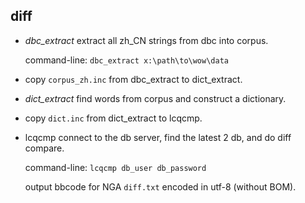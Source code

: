 ## diff

* *dbc_extract* extract all zh_CN strings from dbc into corpus.

  command-line: `dbc_extract x:\path\to\wow\data`

* copy `corpus_zh.inc` from dbc_extract to dict_extract.

* *dict_extract* find words from corpus and construct a dictionary.

* copy `dict.inc` from dict_extract to lcqcmp.

* lcqcmp connect to the db server, find the latest 2 db, and do diff compare.

  command-line: `lcqcmp db_user db_password`

  output bbcode for NGA `diff.txt` encoded in utf-8 (without BOM).